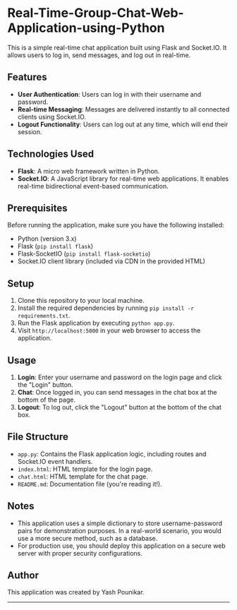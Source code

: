 # Real-Time-Group-Chat-Web-Application-using-Python

This is a simple real-time chat application built using Flask and Socket.IO. It allows users to log in, send messages, and log out in real-time.

## Features

- **User Authentication**: Users can log in with their username and password.
- **Real-time Messaging**: Messages are delivered instantly to all connected clients using Socket.IO.
- **Logout Functionality**: Users can log out at any time, which will end their session.

## Technologies Used

- **Flask**: A micro web framework written in Python.
- **Socket.IO**: A JavaScript library for real-time web applications. It enables real-time bidirectional event-based communication.

## Prerequisites

Before running the application, make sure you have the following installed:

- Python (version 3.x)
- Flask (`pip install flask`)
- Flask-SocketIO (`pip install flask-socketio`)
- Socket.IO client library (included via CDN in the provided HTML)

## Setup

1. Clone this repository to your local machine.
2. Install the required dependencies by running `pip install -r requirements.txt`.
3. Run the Flask application by executing `python app.py`.
4. Visit `http://localhost:5000` in your web browser to access the application.

## Usage

1. **Login**: Enter your username and password on the login page and click the "Login" button.
2. **Chat**: Once logged in, you can send messages in the chat box at the bottom of the page.
3. **Logout**: To log out, click the "Logout" button at the bottom of the chat box.

## File Structure

- `app.py`: Contains the Flask application logic, including routes and Socket.IO event handlers.
- `index.html`: HTML template for the login page.
- `chat.html`: HTML template for the chat page.
- `README.md`: Documentation file (you're reading it!).

## Notes

- This application uses a simple dictionary to store username-password pairs for demonstration purposes. In a real-world scenario, you would use a more secure method, such as a database.
- For production use, you should deploy this application on a secure web server with proper security configurations.

## Author

This application was created by Yash Pounikar.

---

